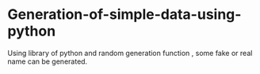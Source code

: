 # Generation-of-simple-data-using-python
Using library of python and random generation function , some fake or real name can be generated.
